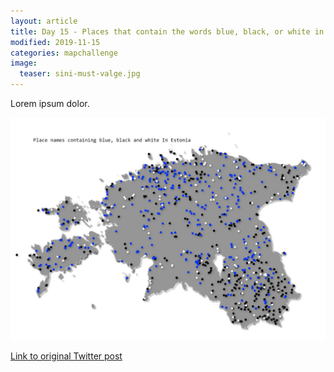 ```yaml
---
layout: article
title: Day 15 - Places that contain the words blue, black, or white in their names
modified: 2019-11-15
categories: mapchallenge
image:
  teaser: sini-must-valge.jpg
---
```


Lorem ipsum dolor.

![image of day 15 post](../../images/sini-must-valge.jpg)

[Link to original Twitter post](https://twitter.com/evelynuuemaa/status/15)
